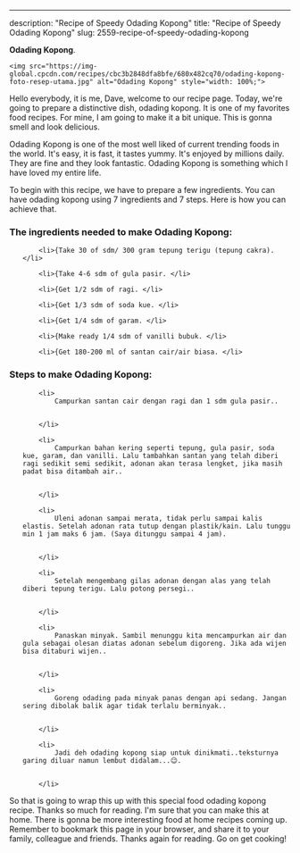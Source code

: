 ---
description: "Recipe of Speedy Odading Kopong"
title: "Recipe of Speedy Odading Kopong"
slug: 2559-recipe-of-speedy-odading-kopong

<p>
	<strong>Odading Kopong</strong>. 
	
</p>
<p>
	
	<img src="https://img-global.cpcdn.com/recipes/cbc3b2848dfa8bfe/680x482cq70/odading-kopong-foto-resep-utama.jpg" alt="Odading Kopong" style="width: 100%;">
	
	
</p>
<p>
	Hello everybody, it is me, Dave, welcome to our recipe page. Today, we're going to prepare a distinctive dish, odading kopong. It is one of my favorites food recipes. For mine, I am going to make it a bit unique. This is gonna smell and look delicious.
</p>
	
<p>
	Odading Kopong is one of the most well liked of current trending foods in the world. It's easy, it is fast, it tastes yummy. It's enjoyed by millions daily. They are fine and they look fantastic. Odading Kopong is something which I have loved my entire life.
</p>
<p>
	
</p>

<p>
To begin with this recipe, we have to prepare a few ingredients. You can have odading kopong using 7 ingredients and 7 steps. Here is how you can achieve that.
</p>

<h3>The ingredients needed to make Odading Kopong:</h3>

<ol>
	
		<li>{Take 30 of sdm/ 300 gram tepung terigu (tepung cakra). </li>
	
		<li>{Take 4-6 sdm of gula pasir. </li>
	
		<li>{Get 1/2 sdm of ragi. </li>
	
		<li>{Get 1/3 sdm of soda kue. </li>
	
		<li>{Get 1/4 sdm of garam. </li>
	
		<li>{Make ready 1/4 sdm of vanilli bubuk. </li>
	
		<li>{Get 180-200 ml of santan cair/air biasa. </li>
	
</ol>
<p>
	
</p>

<h3>Steps to make Odading Kopong:</h3>

<ol>
	
		<li>
			Campurkan santan cair dengan ragi dan 1 sdm gula pasir..
			
			
		</li>
	
		<li>
			Campurkan bahan kering seperti tepung, gula pasir, soda kue, garam, dan vanilli. Lalu tambahkan santan yang telah diberi ragi sedikit semi sedikit, adonan akan terasa lengket, jika masih padat bisa ditambah air..
			
			
		</li>
	
		<li>
			Uleni adonan sampai merata, tidak perlu sampai kalis elastis. Setelah adonan rata tutup dengan plastik/kain. Lalu tunggu min 1 jam maks 6 jam. (Saya ditunggu sampai 4 jam).
			
			
		</li>
	
		<li>
			Setelah mengembang gilas adonan dengan alas yang telah diberi tepung terigu. Lalu potong persegi..
			
			
		</li>
	
		<li>
			Panaskan minyak. Sambil menunggu kita mencampurkan air dan gula sebagai olesan diatas adonan sebelum digoreng. Jika ada wijen bisa ditaburi wijen..
			
			
		</li>
	
		<li>
			Goreng odading pada minyak panas dengan api sedang. Jangan sering dibolak balik agar tidak terlalu berminyak..
			
			
		</li>
	
		<li>
			Jadi deh odading kopong siap untuk dinikmati..teksturnya garing diluar namun lembut didalam...😉.
			
			
		</li>
	
</ol>

<p>
	
</p>

<p>
	So that is going to wrap this up with this special food odading kopong recipe. Thanks so much for reading. I'm sure that you can make this at home. There is gonna be more interesting food at home recipes coming up. Remember to bookmark this page in your browser, and share it to your family, colleague and friends. Thanks again for reading. Go on get cooking!
</p>
